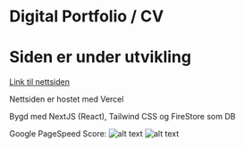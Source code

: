 # Digital Portfolio / CV

# Siden er under utvikling

[Link til nettsiden](https://gjerstad.tech/)

Nettsiden er hostet med Vercel

Bygd med NextJS (React), Tailwind CSS og FireStore som DB

Google PageSpeed Score:
![alt text](https://i.imgur.com/fECsmMQ.png)
![alt text](https://i.imgur.com/lGGXer8.png)


